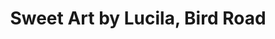 ---
title: "Sweet Art by Lucila, Bird Road"
url: /miami/sweet-art-by-lucila-bird-road/
shop: bakery
---